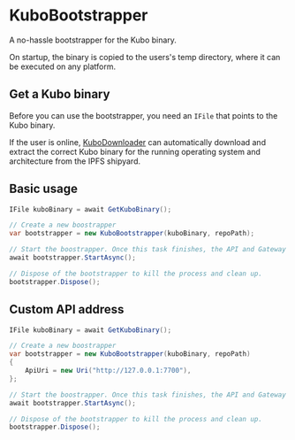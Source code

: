 # KuboBootstrapper
A no-hassle bootstrapper for the Kubo binary.

On startup, the binary is copied to the users's temp directory, where it can be executed on any platform.

## Get a Kubo binary
Before you can use the bootstrapper, you need an `IFile` that points to the Kubo binary. 

If the user is online,  [KuboDownloader](KuboDownloader.md) can automatically download and extract the correct Kubo binary for the running operating system and architecture from the IPFS shipyard.

## Basic usage

```cs
IFile kuboBinary = await GetKuboBinary();

// Create a new boostrapper
var bootstrapper = new KuboBootstrapper(kuboBinary, repoPath);

// Start the boostrapper. Once this task finishes, the API and Gateway will be ready for use.
await bootstrapper.StartAsync();

// Dispose of the bootstrapper to kill the process and clean up.
bootstrapper.Dispose();
```

## Custom API address
```cs
IFile kuboBinary = await GetKuboBinary();

// Create a new boostrapper
var bootstrapper = new KuboBootstrapper(kuboBinary, repoPath)
{
    ApiUri = new Uri("http://127.0.0.1:7700"),
};

// Start the boostrapper. Once this task finishes, the API and Gateway will be ready for use.
await bootstrapper.StartAsync();

// Dispose of the bootstrapper to kill the process and clean up.
bootstrapper.Dispose();
```
